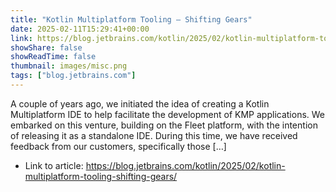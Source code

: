 ```yaml
---
title: "Kotlin Multiplatform Tooling – Shifting Gears"
date: 2025-02-11T15:29:41+00:00
link: https://blog.jetbrains.com/kotlin/2025/02/kotlin-multiplatform-tooling-shifting-gears/
showShare: false
showReadTime: false
thumbnail: images/misc.png
tags: ["blog.jetbrains.com"]
---
```

A couple of years ago, we initiated the idea of creating a Kotlin Multiplatform IDE to help facilitate the development of KMP applications. We embarked on this venture, building on the Fleet platform, with the intention of releasing it as a standalone IDE. During this time, we have received feedback from our customers, specifically those […]

- Link to article: https://blog.jetbrains.com/kotlin/2025/02/kotlin-multiplatform-tooling-shifting-gears/